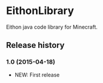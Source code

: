 # EithonLibrary

Eithon java code library for Minecraft.

## Release history

### 1.0 (2015-04-18)

* NEW: First release
